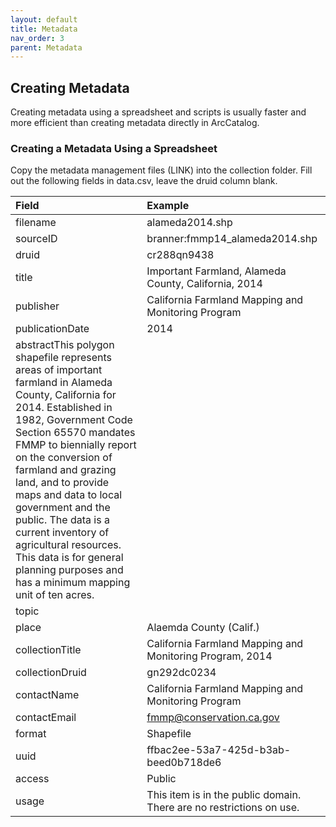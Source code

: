 ```yaml
---
layout: default
title: Metadata
nav_order: 3
parent: Metadata
---
```


## Creating Metadata

Creating metadata using a spreadsheet and scripts is usually faster and more efficient than creating metadata directly in ArcCatalog.

### Creating a Metadata Using a Spreadsheet

Copy the metadata management files (LINK) into the collection folder. Fill out the following fields in data.csv, leave the druid column blank. 


|Field|Example|
|:--|:-----|
|filename|alameda2014.shp|
|sourceID|branner:fmmp14_alameda2014.shp|
|druid|cr288qn9438|
|title|Important Farmland, Alameda County, California, 2014|
|publisher|California Farmland Mapping and Monitoring Program|
|publicationDate|2014|
|abstractThis polygon shapefile represents areas of important farmland in Alameda County, California for 2014. Established in 1982, Government Code Section 65570 mandates FMMP to biennially report on the conversion of farmland and grazing land, and to provide maps and data to local government and the public. The data is a current inventory of agricultural resources. This data is for general planning purposes and has a minimum mapping unit of ten acres. |
|topic||Land use\|Urbanization\|Agriculture|
|place|Alaemda County (Calif.)|
|collectionTitle|California Farmland Mapping and Monitoring Program, 2014|
|collectionDruid|gn292dc0234|
|contactName|California Farmland Mapping and Monitoring Program|
|contactEmail|fmmp@conservation.ca.gov|
|format|Shapefile|
|uuid|ffbac2ee-53a7-425d-b3ab-beed0b718de6|
|access|Public|
|usage|This item is in the public domain. There are no restrictions on use.|


